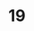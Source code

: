 ---
layout: painting
title: 19
image: /images/paintings/acrylic/JRB Web 35-min.jpg
dimensions: 190mm x 280mm
media: Acrylic on Acrylic
group: Acrylic
---